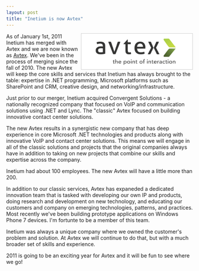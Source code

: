 ```yaml
---
layout: post
title: "Inetium is now Avtex"
---
```


<p> <img src="/hodsmedia/avtex.png" alt="avtex" style="float: right;width:300px;margin-left:5px;border: solid 1px #cccccc;" />  As of January 1st, 2011 Inetium has merged with Avtex and we are now known as  <a href="http://www.avtex.com" target="_blank">Avtex</a>.  We've been in the process of merging since the fall of 2010. The new Avtex will keep the core skills and services that Inetium has always brought to the table: expertise in .NET programming, Microsoft platforms such as SharePoint and CRM, creative design, and networking/infrastructure.</p>
<p>Just prior to our merger, Inetium acquired Convergent Solutions - a nationally recognized company that focused on VoIP and communication solutions using .NET and Lync. The "classic" Avtex focused on building innovative contact center solutions.</p>
<p>The new Avtex results in a synergistic new company that has deep experience in core Microsoft .NET technologies and products along with innovative VoIP and contact center solutions. This means we will engage in all of the classic solutions and projects that the original companies always have in addition to taking on new projects that combine our skills and expertise across the company.</p>
<p>Inetium had about 100 employees. The new Avtex will have a little more than 200.</p>
<p>In addition to our classic services,  Avtex has expaneded a dedicated innovation team that is tasked with  developing our own IP and products, doing research and development on new technology, and educating our customers and company on emerging technologies, patterns, and  practices. Most recently we've been building prototype applications on Windows Phone 7 devices. I'm fortunte to be a member of this team.</p>
<p>Inetium was always a unique company where we owned the customer's problem and solution. At Avtex we will continue to do that, but with a much broader set of skills and experience.</p>
<p>2011 is going to be an exciting year for Avtex and it will be fun to see where we go!</p>

